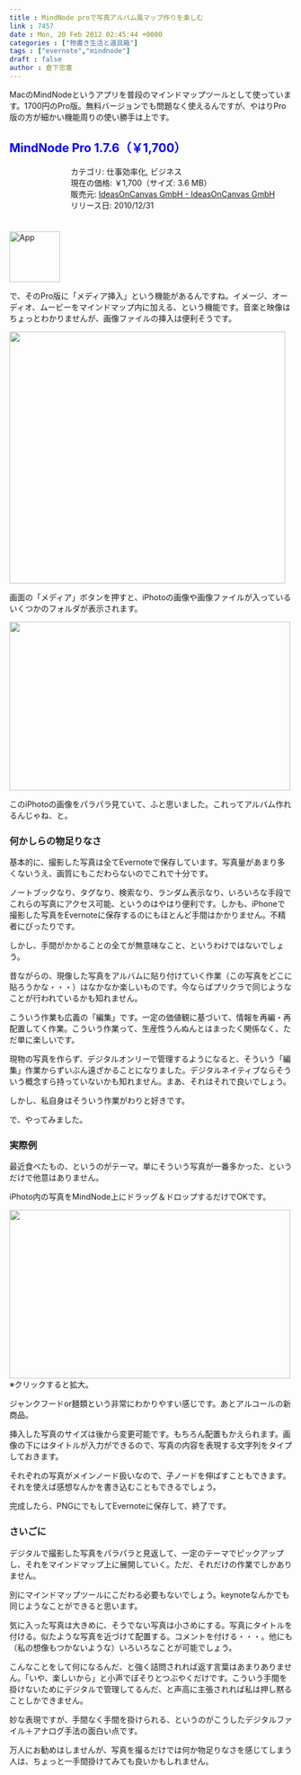 ```yaml
---
title : MindNode proで写真アルバム風マップ作りを楽しむ
link : 7457
date : Mon, 20 Feb 2012 02:45:44 +0000
categories : ["物書き生活と道具箱"]
tags : ["evernote","mindnode"]
draft : false
author : 倉下忠憲
---
```


MacのMindNodeというアプリを普段のマインドマップツールとして使っています。1700円のPro版。無料バージョンでも問題なく使えるんですが、やはりPro版の方が細かい機能周りの使い勝手は上です。

<h2><span style="color: rgb(0, 0, 255);">MindNode Pro 1.7.6（￥1,700）</span></h2><div style="margin: 0;float: left;"><div style="margin-left: 109px;"><a href="http://click.linksynergy.com/fs-bin/stat?id=Rfg6nizvNEs&offerid=94348&type=3&subid=0&tmpid=2192&RD_PARM1=http%253A%252F%252Fitunes.apple.com%252Fjp%252Fapp%252Fmindnode-pro%252Fid402398561%253Fmt%253D12%2526uo%253D4%2526partnerId%253D30" target="_blank" rel="nofollow" style="text-decoration: none;"><img src="http://a4.mzstatic.com/us/r1000/117/Purple/cb/42/d1/mzi.swphyfai.100x100-75.png" style="margin-left: -109px; float: left; width: 100px; height: 100px;"><img src="http://r.mzstatic.com/htmlResources/2338/images/mask100.png" style="margin-left: -109px; float: left; width: 100px; height: 100px;" /></a></div></div> カテゴリ: 仕事効率化, ビジネス<br> 現在の価格: ￥1,700（サイズ: 3.6 MB）<br> 販売元: <a href="http://click.linksynergy.com/fs-bin/stat?id=Rfg6nizvNEs&offerid=94348&type=3&subid=0&tmpid=2192&RD_PARM1=http%253A%252F%252Fitunes.apple.com%252Fjp%252Fartist%252Fideasoncanvas-gmbh%252Fid312220105%253Fmt%253D12%2526uo%253D4%2526partnerId%253D30" target="_blank" rel="nofollow">IdeasOnCanvas GmbH - IdeasOnCanvas GmbH</a><br> リリース日: 2010/12/31<br style="clear: both;"><br><a href="http://click.linksynergy.com/fs-bin/stat?id=Rfg6nizvNEs&offerid=94348&type=3&subid=0&tmpid=2192&RD_PARM1=http%253A%252F%252Fitunes.apple.com%252Fjp%252Fapp%252Fmindnode-pro%252Fid402398561%253Fmt%253D12%2526uo%253D4%2526partnerId%253D30" target="_blank" rel="nofollow"><img src="http://r.mzstatic.com/htmlResources/2338/images/viewinitunes_jp.png" width="90" alt="App"></a>  

で、そのPro版に「メディア挿入」という機能があるんですね。イメージ、オーディオ、ムービーをマインドマップ内に加える、という機能です。音楽と映像はちょっとわかりませんが、画像ファイルの挿入は便利そうです。

<a href="https://rashita.net/blog/wp-content/uploads/2012/02/screenshot5.png"><img src="https://rashita.net/blog/wp-content/uploads/2012/02/screenshot5.png" alt="" title="screenshot" width="491" height="448" class="alignnone size-full wp-image-7458" /></a>

画面の「メディア」ボタンを押すと、iPhotoの画像や画像ファイルが入っているいくつかのフォルダが表示されます。

<a href="https://rashita.net/blog/wp-content/uploads/2012/02/スクリーンショット-2012-02-20-10.49.20.png"><img src="https://rashita.net/blog/wp-content/uploads/2012/02/スクリーンショット-2012-02-20-10.49.20-1024x640.png" alt="" title="スクリーンショット 2012-02-20 10.49.20" width="500" height="300" class="alignnone size-large wp-image-7459" /></a>

このiPhotoの画像をパラパラ見ていて、ふと思いました。これってアルバム作れるんじゃね、と。

<h3>何かしらの物足りなさ</h3>
基本的に、撮影した写真は全てEvernoteで保存しています。写真量があまり多くないうえ、画質にもこだわらないのでこれで十分です。

ノートブックなり、タグなり、検索なり、ランダム表示なり、いろいろな手段でこれらの写真にアクセス可能、というのはやはり便利です。しかも、iPhoneで撮影した写真をEvernoteに保存するのにもほとんど手間はかかりません。不精者にぴったりです。

しかし、手間がかかることの全てが無意味なこと、というわけではないでしょう。

昔ながらの、現像した写真をアルバムに貼り付けていく作業（この写真をどこに貼ろうかな・・・）はなかなか楽しいものです。今ならばプリクラで同じようなことが行われているかも知れません。

こういう作業も広義の「編集」です。一定の価値観に基づいて、情報を再編・再配置してく作業。こういう作業って、生産性うんぬんとはまったく関係なく、ただ単に楽しいです。

現物の写真を作らず、デジタルオンリーで管理するようになると、そういう「編集」作業からずいぶん遠ざかることになりました。デジタルネイティブならそういう概念すら持っていないかも知れません。まあ、それはそれで良いでしょう。

しかし、私自身はそういう作業がわりと好きです。

で、やってみました。

<h3>実際例</h3>
最近食べたもの、というのがテーマ。単にそういう写真が一番多かった、というだけで他意はありません。

iPhoto内の写真をMindNode上にドラッグ＆ドロップするだけでOKです。

<a href="https://rashita.net/blog/wp-content/uploads/2012/02/最近食べたもの.png"><img src="https://rashita.net/blog/wp-content/uploads/2012/02/最近食べたもの-1024x633.png" alt="" title="最近食べたもの" width="500" height="300" class="alignnone size-large wp-image-7460" /></a>
※クリックすると拡大。

ジャンクフードor麺類という非常にわかりやすい感じです。あとアルコールの新商品。

挿入した写真のサイズは後から変更可能です。もちろん配置もかえられます。画像の下にはタイトルが入力ができるので、写真の内容を表現する文字列をタイプしておきます。

それぞれの写真がメインノード扱いなので、子ノードを伸ばすこともできます。それを使えば感想なんかを書き込むこともできるでしょう。

完成したら、PNGにでもしてEvernoteに保存して、終了です。
<h3>さいごに</h3>
デジタルで撮影した写真をパラパラと見返して、一定のテーマでピックアップし、それをマインドマップ上に展開していく。ただ、それだけの作業でしかありません。

別にマインドマップツールにこだわる必要もないでしょう。keynoteなんかでも同じようなことができると思います。

気に入った写真は大きめに、そうでない写真は小さめにする。写真にタイトルを付ける。似たような写真を近づけて配置する。コメントを付ける・・・。他にも（私の想像もつかないような）いろいろなことが可能でしょう。

こんなことをして何になるんだ、と強く詰問されれば返す言葉はあまりありません。「いや、楽しいから」と小声でぼそりとつぶやくだけです。こういう手間を掛けないためにデジタルで管理してるんだ、と声高に主張されれば私は押し黙ることしかできません。

妙な表現ですが、手間なく手間を掛けられる、というのがこうしたデジタルファイル＋アナログ手法の面白い点です。

万人にお勧めはしませんが、写真を撮るだけでは何か物足りなさを感じてしまう人は、ちょっと一手間掛けてみても良いかもしれません。

